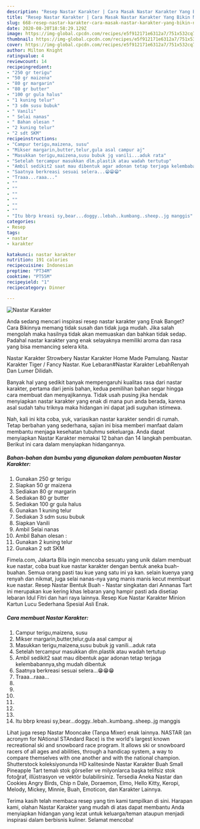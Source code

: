 ```yaml
---
description: "Resep Nastar Karakter | Cara Masak Nastar Karakter Yang Bikin Ngiler"
title: "Resep Nastar Karakter | Cara Masak Nastar Karakter Yang Bikin Ngiler"
slug: 668-resep-nastar-karakter-cara-masak-nastar-karakter-yang-bikin-ngiler
date: 2020-08-20T18:58:29.129Z
image: https://img-global.cpcdn.com/recipes/e5f912171e6312a7/751x532cq70/nastar-karakter-foto-resep-utama.jpg
thumbnail: https://img-global.cpcdn.com/recipes/e5f912171e6312a7/751x532cq70/nastar-karakter-foto-resep-utama.jpg
cover: https://img-global.cpcdn.com/recipes/e5f912171e6312a7/751x532cq70/nastar-karakter-foto-resep-utama.jpg
author: Milton Knight
ratingvalue: 4
reviewcount: 14
recipeingredient:
- "250 gr terigu"
- "50 gr maizena"
- "80 gr margarin"
- "80 gr butter"
- "100 gr gula halus"
- "1 kuning telur"
- "3 sdm susu bubuk"
- " Vanili"
- " Selai nanas"
- " Bahan olesan "
- "2 kuning telur"
- "2 sdt SKM"
recipeinstructions:
- "Campur terigu,maizena, susu"
- "Mikser margarin,butter,telur,gula asal campur aj"
- "Masukkan terigu,maizena,susu bubuk jg vanili...aduk rata"
- "Setelah tercampur masukkan dlm.plastik atau wadah tertutup"
- "Ambil sedikit2 saat mau dibentuk agar adonan tetap terjaga kelembabannya,shg mudah dibentuk"
- "Saatnya berkreasi sesuai selera...😁😁😁"
- "Traaa...raaa..."
- ""
- ""
- ""
- ""
- ""
- ""
- "Itu bbrp kreasi sy,bear...doggy..lebah..kumbang..sheep..jg manggis"
categories:
- Resep
tags:
- nastar
- karakter

katakunci: nastar karakter 
nutrition: 191 calories
recipecuisine: Indonesian
preptime: "PT34M"
cooktime: "PT55M"
recipeyield: "1"
recipecategory: Dinner

---
```



![Nastar Karakter](https://img-global.cpcdn.com/recipes/e5f912171e6312a7/751x532cq70/nastar-karakter-foto-resep-utama.jpg)

Anda sedang mencari inspirasi resep nastar karakter yang Enak Banget? Cara Bikinnya memang tidak susah dan tidak juga mudah. Jika salah mengolah maka hasilnya tidak akan memuaskan dan bahkan tidak sedap. Padahal nastar karakter yang enak selayaknya memiliki aroma dan rasa yang bisa memancing selera kita.

Nastar Karakter Strowbery Nastar Karakter Home Made Pamulang. Nastar Karakter Tiger / Fancy Nastar. Kue Lebaran#Nastar Karakter LebahRenyah Dan Lumer Dilidah.

Banyak hal yang sedikit banyak mempengaruhi kualitas rasa dari nastar karakter, pertama dari jenis bahan, kedua pemilihan bahan segar hingga cara membuat dan menyajikannya. Tidak usah pusing jika hendak menyiapkan nastar karakter yang enak di mana pun anda berada, karena asal sudah tahu triknya maka hidangan ini dapat jadi suguhan istimewa.


Nah, kali ini kita coba, yuk, variasikan nastar karakter sendiri di rumah. Tetap berbahan yang sederhana, sajian ini bisa memberi manfaat dalam membantu menjaga kesehatan tubuhmu sekeluarga. Anda dapat menyiapkan Nastar Karakter memakai 12 bahan dan 14 langkah pembuatan. Berikut ini cara dalam menyiapkan hidangannya.

<!--inarticleads1-->

##### Bahan-bahan dan bumbu yang digunakan dalam pembuatan Nastar Karakter:

1. Gunakan 250 gr terigu
1. Siapkan 50 gr maizena
1. Sediakan 80 gr margarin
1. Sediakan 80 gr butter
1. Sediakan 100 gr gula halus
1. Gunakan 1 kuning telur
1. Sediakan 3 sdm susu bubuk
1. Siapkan  Vanili
1. Ambil  Selai nanas
1. Ambil  Bahan olesan :
1. Gunakan 2 kuning telur
1. Gunakan 2 sdt SKM


Fimela.com, Jakarta Bila ingin mencoba sesuatu yang unik dalam membuat kue nastar, coba buat kue nastar karakter dengan bentuk aneka buah-buahan. Semua orang pasti tau kue yang satu ini ya kan. selain kuenya yang renyah dan nikmat, juga selai nanas-nya yang manis manis kecut membuat kue nastar. Resep Nastar Bentuk Buah - Nastar singkatan dari Annanas Tart ini merupakan kue kering khas lebaran yang hampir pasti ada disetiap lebaran Idul Fitri dan hari raya lainnya. Resep Kue Nastar Karakter Minion Kartun Lucu Sederhana Spesial Asli Enak. 

<!--inarticleads2-->

##### Cara membuat Nastar Karakter:

1. Campur terigu,maizena, susu
1. Mikser margarin,butter,telur,gula asal campur aj
1. Masukkan terigu,maizena,susu bubuk jg vanili...aduk rata
1. Setelah tercampur masukkan dlm.plastik atau wadah tertutup
1. Ambil sedikit2 saat mau dibentuk agar adonan tetap terjaga kelembabannya,shg mudah dibentuk
1. Saatnya berkreasi sesuai selera...😁😁😁
1. Traaa...raaa...
1. 
1. 
1. 
1. 
1. 
1. 
1. Itu bbrp kreasi sy,bear...doggy..lebah..kumbang..sheep..jg manggis


Lihat juga resep Nastar Mooncake (Tanpa Mixer) enak lainnya. NASTAR (an acronym for NAtional STAndard Race) is the world&#39;s largest known recreational ski and snowboard race program. It allows ski or snowboard racers of all ages and abilities, through a handicap system, a way to compare themselves with one another and with the national champion. Shutterstock koleksiyonunda HD kalitesinde Nastar Karakter Buah Small Pineapple Tart temalı stok görseller ve milyonlarca başka telifsiz stok fotoğraf, illüstrasyon ve vektör bulabilirsiniz. Tersedia Aneka Nastar dan Cookies Angry Birds, Chip n Dale, Doraemon, Elmo, Hello Kitty, Keropi, Melody, Mickey, Minnie, Buah, Emoticon, dan Karakter Lainnya. 

Terima kasih telah membaca resep yang tim kami tampilkan di sini. Harapan kami, olahan Nastar Karakter yang mudah di atas dapat membantu Anda menyiapkan hidangan yang lezat untuk keluarga/teman ataupun menjadi inspirasi dalam berbisnis kuliner. Selamat mencoba!
